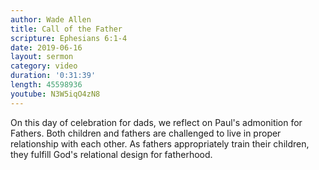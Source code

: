 ```yaml
---
author: Wade Allen
title: Call of the Father
scripture: Ephesians 6:1-4
date: 2019-06-16
layout: sermon
category: video
duration: '0:31:39'
length: 45598936
youtube: N3W5iqO4zN8
---
```


On this day of celebration for dads, we reflect on Paul's admonition for Fathers. Both children and fathers are challenged to live in proper relationship with each other. As fathers appropriately train their children, they fulfill God's relational design for fatherhood.
